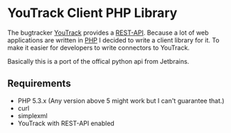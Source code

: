 YouTrack Client PHP Library
===========================

The bugtracker [YouTrack](http://www.jetbrains.com/youtrack/) provides a [REST-API](http://confluence.jetbrains.net/display/YTD2/YouTrack+REST+API+Reference). Because a lot of web applications are written in [PHP](http://php.net) I decided to write a client library for it. To make it easier for developers to write connectors to YouTrack.

Basically this is a port of the offical python api from Jetbrains.

Requirements
------------

* PHP 5.3.x (Any version above 5 might work but I can't guarantee that.)
* curl
* simplexml
* YouTrack with REST-API enabled
